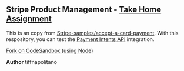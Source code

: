 ## Stripe Product Management - [Take Home Assignment](https://docs.google.com/document/d/16SgZH2lFcmh1U0ABcdMlkfvupGe2MgxUMDy31qhCVY0/edit)

This is an copy from [Stripe-samples/accept-a-card-payment](https://github.com/stripe-samples/accept-a-card-payment). With this respository, you can test the [Payment Intents API](https://stripe.com/docs/api/payment_intents) integration.  

[Fork on CodeSandbox (using Node)](https://codesandbox.io/s/stripe-sample-accept-a-card-payment-mzj8s)




**Author**
tiffnapolitano
